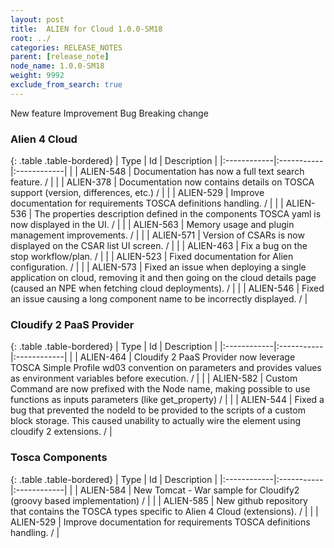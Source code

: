 ```yaml
---
layout: post
title:  ALIEN for Cloud 1.0.0-SM18
root: ../
categories: RELEASE_NOTES
parent: [release_note]
node_name: 1.0.0-SM18
weight: 9992
exclude_from_search: true
---
```





<i class="fa fa-plus text-success"></i> New feature <i class="fa fa-level-up text-primary"></i> Improvement  <i class="fa fa-bug text-danger"></i> Bug <i class="fa fa-exclamation-triangle text-warning"></i> Breaking change


### Alien 4 Cloud



  {: .table .table-bordered}
  | Type        | Id         | Description |
  |:------------|:-----------|:------------|
    |  <i class="fa fa-plus text-success"></i> | ALIEN-548 | Documentation has now a full text search feature. /  |
      |  <i class="fa fa-level-up text-primary"></i> | ALIEN-378 | Documentation now contains details on TOSCA support (version, differences, etc.) /  |
    |  <i class="fa fa-level-up text-primary"></i> | ALIEN-529 | Improve documentation for requirements TOSCA definitions handling. /  |
    |  <i class="fa fa-level-up text-primary"></i> | ALIEN-536 | The properties description defined in the components TOSCA yaml is now displayed in the UI. /  |
    |  <i class="fa fa-level-up text-primary"></i> | ALIEN-563 | Memory usage and plugin management improvements. /  |
    |  <i class="fa fa-level-up text-primary"></i> | ALIEN-571 | Version of CSARs is now displayed on the CSAR list UI screen. /  |
      |  <i class="fa fa-bug text-danger"></i> | ALIEN-463 | Fix a bug on the stop workflow/plan. /  |
    |  <i class="fa fa-bug text-danger"></i> | ALIEN-523 | Fixed documentation for Alien configuration. /  |
    |  <i class="fa fa-bug text-danger"></i> | ALIEN-573 | Fixed an issue when deploying a single application on cloud, removing it and then going on the cloud details page (caused an NPE when fetching cloud deployments). /  |
    |  <i class="fa fa-bug text-danger"></i> | ALIEN-546 | Fixed an issue causing a long component name to be incorrectly displayed. /  |
  


### Cloudify 2 PaaS Provider



  {: .table .table-bordered}
  | Type        | Id         | Description |
  |:------------|:-----------|:------------|
    |  <i class="fa fa-plus text-success"></i> | ALIEN-464 | Cloudify 2 PaaS Provider now leverage TOSCA Simple Profile wd03 convention on parameters and provides values as environment variables before execution. /  |
      |  <i class="fa fa-level-up text-primary"></i> | ALIEN-582 | Custom Command are now prefixed with the Node name, making possible to use functions as inputs parameters (like get_property) /  |
      |  <i class="fa fa-bug text-danger"></i> | ALIEN-544 | Fixed a bug that prevented the nodeId to be provided to the scripts of a custom block storage. This caused unability to actually wire the element using cloudify 2 extensions. /  |
  


### Tosca Components



  {: .table .table-bordered}
  | Type        | Id         | Description |
  |:------------|:-----------|:------------|
    |  <i class="fa fa-plus text-success"></i> | ALIEN-584 | New Tomcat - War sample for Cloudify2 (groovy based implementation) /  |
    |  <i class="fa fa-plus text-success"></i> | ALIEN-585 | New github repository that contains the TOSCA types specific to Alien 4 Cloud (extensions). /  |
      |  <i class="fa fa-level-up text-primary"></i> | ALIEN-529 | Improve documentation for requirements TOSCA definitions handling. /  |
    

